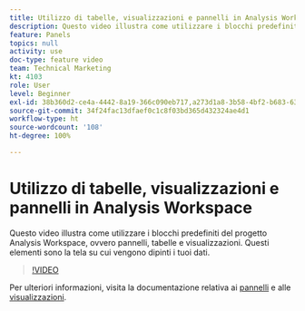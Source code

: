 ```yaml
---
title: Utilizzo di tabelle, visualizzazioni e pannelli in Analysis Workspace
description: Questo video illustra come utilizzare i blocchi predefiniti del progetto Analysis Workspace, ovvero pannelli, tabelle e visualizzazioni. Questi elementi sono la tela su cui vengono dipinti i tuoi dati.
feature: Panels
topics: null
activity: use
doc-type: feature video
team: Technical Marketing
kt: 4103
role: User
level: Beginner
exl-id: 38b360d2-ce4a-4442-8a19-366c090eb717,a273d1a8-3b58-4bf2-b683-638d26a1cc4e
source-git-commit: 34f24fac13dfaef0c1c8f03bd365d432324ae4d1
workflow-type: ht
source-wordcount: '108'
ht-degree: 100%

---
```


# Utilizzo di tabelle, visualizzazioni e pannelli in Analysis Workspace

Questo video illustra come utilizzare i blocchi predefiniti del progetto Analysis Workspace, ovvero pannelli, tabelle e visualizzazioni. Questi elementi sono la tela su cui vengono dipinti i tuoi dati.

>[!VIDEO](https://video.tv.adobe.com/v/30369/?quality=12)

Per ulteriori informazioni, visita la documentazione relativa ai [pannelli](https://experienceleague.adobe.com/docs/analytics/analyze/analysis-workspace/panels/panels.html?lang=it) e alle [visualizzazioni](https://experienceleague.adobe.com/docs/analytics/analyze/analysis-workspace/visualizations/freeform-analysis-visualizations.html?lang=it).
